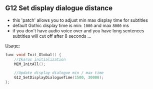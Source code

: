 ## G12 Set display dialogue distance
 - this 'patch' allows you to adjust min max display time for subtitles
 - default Gothic display time is min: `1000` and max `8000` ms
 - if you don't have audio voice over and you have long sentences subtitles will cut off after 8 seconds ...

<ins>Usage:</ins>
```c++
func void Init_Global() {
	//Ikarus initialization
	MEM_InitAll();

	//Update display dialogue min / max time
	G12_SetDisplayDialogueTime(1500, 30000);
};
```